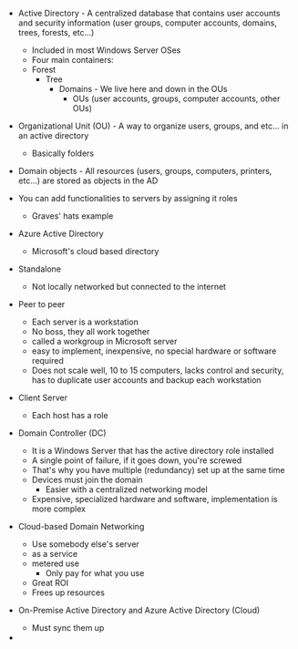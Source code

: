- Active Directory - A centralized database that contains user accounts and security information (user groups, computer accounts, domains, trees, forests, etc...) 
	- Included in most Windows Server OSes
	- Four main containers:
	- Forest
		- Tree
			- Domains - We live here and down in the OUs
				- OUs (user accounts, groups, computer accounts, other OUs)

- Organizational Unit (OU) - A way to organize users, groups, and etc... in an active directory
	- Basically folders 

- Domain objects - All resources (users, groups, computers, printers, etc...) are stored as objects in the AD

- You can add functionalities to servers by assigning it roles
	- Graves' hats example

- Azure Active Directory 
	- Microsoft's cloud based directory

- Standalone 
	- Not locally networked but connected to the internet

- Peer to peer
	- Each server is a workstation
	- No boss, they all work together
	- called a workgroup in Microsoft server
	- easy to implement, inexpensive, no special hardware or software required
	- Does not scale well, 10 to 15 computers, lacks control and security, has to duplicate user accounts and backup each workstation

- Client Server
	- Each host has a role

- Domain Controller (DC)
	- It is a Windows Server that has the active directory role installed
	- A single point of failure, if it goes down, you're screwed
	- That's why you have multiple (redundancy) set up at the same time
	- Devices must join the domain
		- Easier with a centralized networking model
	- Expensive, specialized hardware and software, implementation is more complex

- Cloud-based Domain Networking
	- Use somebody else's server
	- as a service
	- metered use
		- Only pay for what you use 
	- Great ROI 
	- Frees up resources

- On-Premise Active Directory and Azure Active Directory (Cloud)
	- Must sync them up

- 